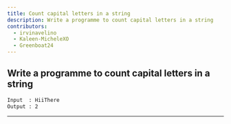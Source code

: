 ```yaml
---
title: Count capital letters in a string
description: Write a programme to count capital letters in a string
contributors:
  - irvinavelino
  - Kaleen-MicheleXO
  - Greenboat24
---
```


## Write a programme to count capital letters in a string

```txt
Input  : HiiThere
Output : 2
```

---
